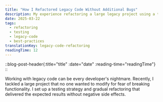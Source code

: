 ```yaml
---
title: "How I Refactored Legacy Code Without Additional Bugs"
description: My experience refactoring a large legacy project using a testing strategy and gradual changes that delivered expected results without side effects.
date: 2025-03-22
tags:
  - refactoring
  - testing
  - legacy-code
  - best-practices
translationKey: legacy-code-refactoring
readingTime: 12
---
```


::blog-post-header{:title="title" :date="date" :reading-time="readingTime"}
::

Working with legacy code can be every developer's nightmare. Recently, I tackled a large project that no one wanted to modify for fear of breaking functionality. I set up a testing strategy and gradual refactoring that delivered the expected results without negative side effects.
